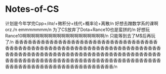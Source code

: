 # Notes-of-CS
计划是今年学完Cpp+/*ita*/+微积分+线代+概率论+离散/n
好想去蹭数学系的课啊orz./n
emmmmmmm/n
为了CS放弃了Dota+Rance10也是蛮拼的/n
好想玩Rance10啊啊啊啊啊啊啊啊啊啊啊啊啊啊啊啊啊啊啊/n
只能等到去了M$后再玩了/n
香香香香香香香香香香香香香香香香香香香香香香香香香香香香香香香香香香香香香香香香香香香香香香香香香香香香香香香香香香香香香香香香香香香香香香香香香香香香香香香香香香香香香香香香香香香香香香香香香香香香香香香香香香香香香香香香香香香香香香香香香香香香香香香香香香香香香香香香香香香香香香香香香香香香香香香香香香香香香香香香香香香香香香/n
